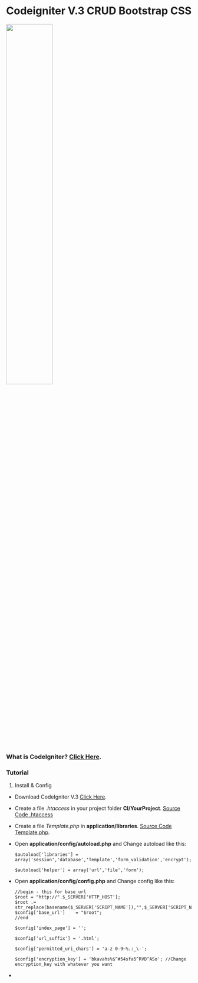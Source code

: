 
# Codeigniter V.3 CRUD Bootstrap CSS

<img src="https://github.com/firmanprogrammer/codeigniter3_crud_bootstrap/blob/master/screenshots/Screen%20Shot%202017-01-23%20at%204.29.17%20PM.png" width="50%" ></img>

### What is CodeIgniter? [Click Here](https://www.codeigniter.com/). 
### Tutorial 
1. Install & Config
  * Download CodeIgniter V.3 [Click Here](https://www.codeigniter.com/).
  * Create a file *.htaccess* in your project folder **CI/YourProject**. [Source Code .htaccess](https://github.com/firmanprogrammer/codeigniter3_crud_bootstrap/blob/master/.htaccess)
  * Create a file *Template.php* in **application/libraries**. [Source Code Template.php](https://github.com/firmanprogrammer/codeigniter3_crud_bootstrap/blob/master/application/libraries/Template.php). 
  * Open **application/config/autoload.php** and Change autoload like this:
    ```
    $autoload['libraries'] = array('session','database','Template','form_validation','encrypt');
    ```
    
    ```
    $autoload['helper'] = array('url','file','form');
    ```
    
  * Open **application/config/config.php** and Change config like this:
    ```
    //begin - this for base_url
    $root = "http://".$_SERVER['HTTP_HOST']; 
    $root .= str_replace(basename($_SERVER['SCRIPT_NAME']),"",$_SERVER['SCRIPT_NAME']);
    $config['base_url']    = "$root";
    //end
    ```
    
    ```
    $config['index_page'] = '';
    ```
    
    ```
    $config['url_suffix'] = '.html';
    ```
    
    ```
    $config['permitted_uri_chars'] = 'a-z 0-9~%.:_\-';
    ```
    
    ```
    $config['encryption_key'] = 'bkavahs%$^#54sfa5^RVD^ASo'; //Change encryption_key with whatever you want
    ```
        
  *

